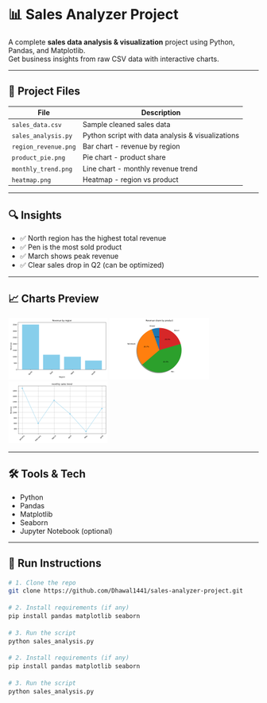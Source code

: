 # 📊 Sales Analyzer Project

A complete **sales data analysis & visualization** project using Python, Pandas, and Matplotlib.  
Get business insights from raw CSV data with interactive charts.

---

## 📁 Project Files

| File | Description |
|------|-------------|
| `sales_data.csv` | Sample cleaned sales data |
| `sales_analysis.py` | Python script with data analysis & visualizations |
| `region_revenue.png` | Bar chart - revenue by region |
| `product_pie.png` | Pie chart - product share |
| `monthly_trend.png` | Line chart - monthly revenue trend |
| `heatmap.png` | Heatmap - region vs product |

---

## 🔍 Insights

- ✅ North region has the highest total revenue
- ✅ Pen is the most sold product
- ✅ March shows peak revenue
- ✅ Clear sales drop in Q2 (can be optimized)

---

## 📈 Charts Preview

<p float="left">
  <img src="region_revenue.png" width="200"/>
  <img src="product_pie.png" width="200"/>
  <img src="monthly_trend.png" width="200"/>
</p>

---

## 🛠 Tools & Tech

- Python
- Pandas
- Matplotlib
- Seaborn
- Jupyter Notebook (optional)

---

## 🚀 Run Instructions

```bash
# 1. Clone the repo
git clone https://github.com/Dhawal1441/sales-analyzer-project.git

# 2. Install requirements (if any)
pip install pandas matplotlib seaborn

# 3. Run the script
python sales_analysis.py

# 2. Install requirements (if any)
pip install pandas matplotlib seaborn

# 3. Run the script
python sales_analysis.py
